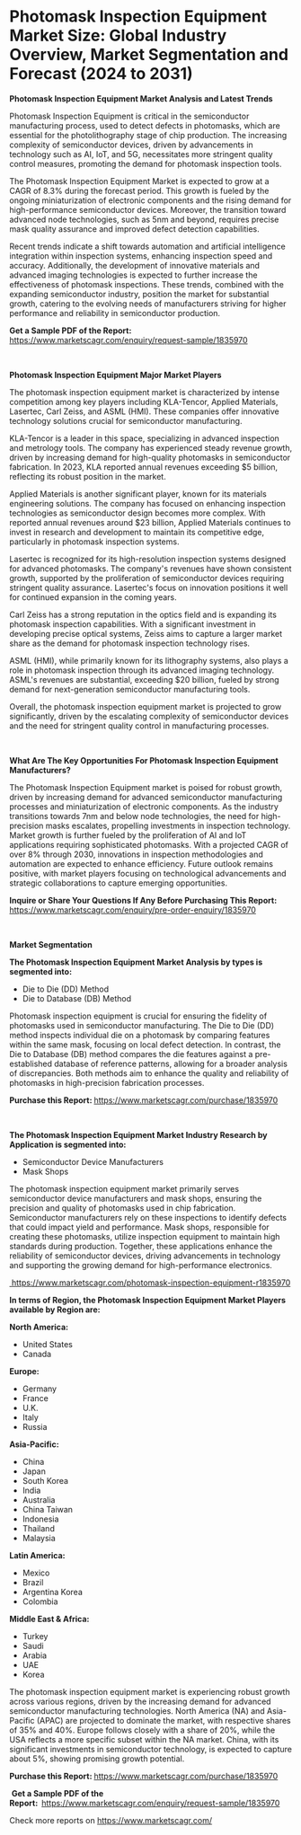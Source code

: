 <p><h1>Photomask Inspection Equipment Market Size: Global Industry Overview, Market Segmentation and Forecast (2024 to 2031)</h1></p><p><strong>Photomask Inspection Equipment Market Analysis and Latest Trends</strong></p>
<p><p>Photomask Inspection Equipment is critical in the semiconductor manufacturing process, used to detect defects in photomasks, which are essential for the photolithography stage of chip production. The increasing complexity of semiconductor devices, driven by advancements in technology such as AI, IoT, and 5G, necessitates more stringent quality control measures, promoting the demand for photomask inspection tools.</p><p>The Photomask Inspection Equipment Market is expected to grow at a CAGR of 8.3% during the forecast period. This growth is fueled by the ongoing miniaturization of electronic components and the rising demand for high-performance semiconductor devices. Moreover, the transition toward advanced node technologies, such as 5nm and beyond, requires precise mask quality assurance and improved defect detection capabilities.</p><p>Recent trends indicate a shift towards automation and artificial intelligence integration within inspection systems, enhancing inspection speed and accuracy. Additionally, the development of innovative materials and advanced imaging technologies is expected to further increase the effectiveness of photomask inspections. These trends, combined with the expanding semiconductor industry, position the market for substantial growth, catering to the evolving needs of manufacturers striving for higher performance and reliability in semiconductor production.</p></p>
<p><strong>Get a Sample PDF of the Report:&nbsp;</strong> <a href="https://www.marketscagr.com/enquiry/request-sample/1835970?utm_campaign=1995&utm_medium=2&utm_source=Github&utm_content=ia&utm_term=31122024&utm_id=photomask-inspection-equipment">https://www.marketscagr.com/enquiry/request-sample/1835970</a></p>
<p>&nbsp;</p>
<p><strong>Photomask Inspection Equipment Major Market Players</strong></p>
<p><p>The photomask inspection equipment market is characterized by intense competition among key players including KLA-Tencor, Applied Materials, Lasertec, Carl Zeiss, and ASML (HMI). These companies offer innovative technology solutions crucial for semiconductor manufacturing.</p><p>KLA-Tencor is a leader in this space, specializing in advanced inspection and metrology tools. The company has experienced steady revenue growth, driven by increasing demand for high-quality photomasks in semiconductor fabrication. In 2023, KLA reported annual revenues exceeding $5 billion, reflecting its robust position in the market.</p><p>Applied Materials is another significant player, known for its materials engineering solutions. The company has focused on enhancing inspection technologies as semiconductor design becomes more complex. With reported annual revenues around $23 billion, Applied Materials continues to invest in research and development to maintain its competitive edge, particularly in photomask inspection systems.</p><p>Lasertec is recognized for its high-resolution inspection systems designed for advanced photomasks. The company's revenues have shown consistent growth, supported by the proliferation of semiconductor devices requiring stringent quality assurance. Lasertec's focus on innovation positions it well for continued expansion in the coming years.</p><p>Carl Zeiss has a strong reputation in the optics field and is expanding its photomask inspection capabilities. With a significant investment in developing precise optical systems, Zeiss aims to capture a larger market share as the demand for photomask inspection technology rises.</p><p>ASML (HMI), while primarily known for its lithography systems, also plays a role in photomask inspection through its advanced imaging technology. ASML's revenues are substantial, exceeding $20 billion, fueled by strong demand for next-generation semiconductor manufacturing tools.</p><p>Overall, the photomask inspection equipment market is projected to grow significantly, driven by the escalating complexity of semiconductor devices and the need for stringent quality control in manufacturing processes.</p></p>
<p>&nbsp;</p>
<p><strong>What Are The Key Opportunities For Photomask Inspection Equipment Manufacturers?</strong></p>
<p><p>The Photomask Inspection Equipment market is poised for robust growth, driven by increasing demand for advanced semiconductor manufacturing processes and miniaturization of electronic components. As the industry transitions towards 7nm and below node technologies, the need for high-precision masks escalates, propelling investments in inspection technology. Market growth is further fueled by the proliferation of AI and IoT applications requiring sophisticated photomasks. With a projected CAGR of over 8% through 2030, innovations in inspection methodologies and automation are expected to enhance efficiency. Future outlook remains positive, with market players focusing on technological advancements and strategic collaborations to capture emerging opportunities.</p></p>
<p><strong>Inquire or Share Your Questions If Any Before Purchasing This Report:</strong> <a href="https://www.marketscagr.com/enquiry/pre-order-enquiry/1835970?utm_campaign=1995&utm_medium=2&utm_source=Github&utm_content=ia&utm_term=31122024&utm_id=photomask-inspection-equipment">https://www.marketscagr.com/enquiry/pre-order-enquiry/1835970</a></p>
<p>&nbsp;</p>
<p><strong>Market Segmentation</strong></p>
<p><strong>The Photomask Inspection Equipment Market Analysis by types is segmented into:</strong></p>
<p><ul><li>Die to Die (DD) Method</li><li>Die to Database (DB) Method</li></ul></p>
<p><p>Photomask inspection equipment is crucial for ensuring the fidelity of photomasks used in semiconductor manufacturing. The Die to Die (DD) method inspects individual die on a photomask by comparing features within the same mask, focusing on local defect detection. In contrast, the Die to Database (DB) method compares the die features against a pre-established database of reference patterns, allowing for a broader analysis of discrepancies. Both methods aim to enhance the quality and reliability of photomasks in high-precision fabrication processes.</p></p>
<p><strong>Purchase this Report:&nbsp;</strong><a href="https://www.marketscagr.com/purchase/1835970?utm_campaign=1995&utm_medium=2&utm_source=Github&utm_content=ia&utm_term=31122024&utm_id=photomask-inspection-equipment">https://www.marketscagr.com/purchase/1835970</a></p>
<p>&nbsp;</p>
<p><strong>The Photomask Inspection Equipment Market Industry Research by Application is segmented into:</strong></p>
<p><ul><li>Semiconductor Device Manufacturers</li><li>Mask Shops</li></ul></p>
<p><p>The photomask inspection equipment market primarily serves semiconductor device manufacturers and mask shops, ensuring the precision and quality of photomasks used in chip fabrication. Semiconductor manufacturers rely on these inspections to identify defects that could impact yield and performance. Mask shops, responsible for creating these photomasks, utilize inspection equipment to maintain high standards during production. Together, these applications enhance the reliability of semiconductor devices, driving advancements in technology and supporting the growing demand for high-performance electronics.</p></p>
<p><a href="https://www.marketscagr.com/photomask-inspection-equipment-r1835970?utm_campaign=1995&utm_medium=2&utm_source=Github&utm_content=ia&utm_term=31122024&utm_id=photomask-inspection-equipment">&nbsp;https://www.marketscagr.com/photomask-inspection-equipment-r1835970</a></p>
<p><strong>In terms of Region, the Photomask Inspection Equipment Market Players available by Region are:</strong></p>
<p>
    <p> <strong> North America: </strong>
        <ul>
            <li>United States</li>
            <li>Canada</li>
        </ul>
        </p> 
    <p> <strong> Europe: </strong>
        <ul>
            <li>Germany</li>
            <li>France</li>
            <li>U.K.</li>
            <li>Italy</li>
            <li>Russia</li>
        </ul>
        </p> 
    <p> <strong> Asia-Pacific: </strong>
        <ul>
            <li>China</li>
            <li>Japan</li>
            <li>South Korea</li>
            <li>India</li>
            <li>Australia</li>
            <li>China Taiwan</li>
            <li>Indonesia</li>
            <li>Thailand</li>
            <li>Malaysia</li>
        </ul>
        </p> 
    <p> <strong> Latin America: </strong>
        <ul>
            <li>Mexico</li>
            <li>Brazil</li>
            <li>Argentina Korea</li>
            <li>Colombia</li>
        </ul>
        </p> 
    <p> <strong> Middle East & Africa: </strong>
        <ul>
            <li>Turkey</li>
            <li>Saudi</li>
            <li>Arabia</li>
            <li>UAE</li>
            <li>Korea</li>
        </ul>
    </p>
    </p>
<p><p>The photomask inspection equipment market is experiencing robust growth across various regions, driven by the increasing demand for advanced semiconductor manufacturing technologies. North America (NA) and Asia-Pacific (APAC) are projected to dominate the market, with respective shares of 35% and 40%. Europe follows closely with a share of 20%, while the USA reflects a more specific subset within the NA market. China, with its significant investments in semiconductor technology, is expected to capture about 5%, showing promising growth potential.</p></p>
<p><strong>Purchase this Report: </strong><a href="https://www.marketscagr.com/purchase/1835970?utm_campaign=1995&utm_medium=2&utm_source=Github&utm_content=ia&utm_term=31122024&utm_id=photomask-inspection-equipment">https://www.marketscagr.com/purchase/1835970</a></p>
<p>&nbsp;<strong>Get a Sample PDF of the Report:&nbsp;&nbsp;</strong><a href="https://www.marketscagr.com/enquiry/request-sample/1835970?utm_campaign=1995&utm_medium=2&utm_source=Github&utm_content=ia&utm_term=31122024&utm_id=photomask-inspection-equipment">https://www.marketscagr.com/enquiry/request-sample/1835970</a></p>
<p><strong></strong></p>
<p>Check more reports on <a href="https://www.marketscagr.com/?utm_campaign=1995&utm_medium=2&utm_source=Github&utm_content=ia&utm_term=31122024&utm_id=photomask-inspection-equipment">https://www.marketscagr.com/</a></p>